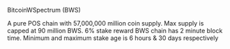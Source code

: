 BitcoinWSpectrum (BWS)

A pure POS chain with 57,000,000 million coin supply.
Max supply is capped at 90 million BWS.
6% stake reward
BWS chain has 2 minute block time. Minimum and maximum stake age is 6 hours & 30 days respectively
